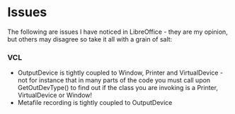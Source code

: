 # Issues

The following are issues I have noticed in LibreOffice - they are my opinion, but others may disagree so take it all with a grain of salt:

### VCL

* OutputDevice is tightly coupled to Window, Printer and VirtualDevice - not for instance that in many parts of the code you must call upon GetOutDevType() to find out if the class you are invoking is a Printer, VirtualDevice or Window!
* Metafile recording is tightly coupled to OutputDevice
